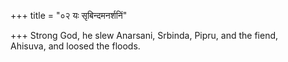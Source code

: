 +++
title = "०२ यः सृबिन्दमनर्शनिं"

+++
Strong God, he slew Anarsani, Srbinda, Pipru, and the fiend,  
     Ahisuva, and loosed the floods.